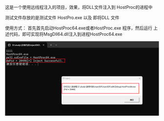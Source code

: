 
这是一个使用远线程注入的项目，效果，将DLL文件注入到 HostProc的进程中

测试文件存放的是测试文件 HostPro.exe 以及 即将DLL 文件

使用方式： 首先首先启动HostProc64.exe或者HostProc.exe 程序，然后运行 上述代码，即可实现将MsgDll64.dll注入到进程HostProc64.exe

![image](https://github.com/yejinyi/InjectDLL/blob/master/%E5%8E%9F%E7%BA%BF%E7%A8%8BDLL%E6%B3%A8%E5%85%A5.png)

